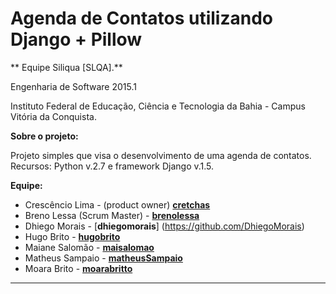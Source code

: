 # Agenda de Contatos utilizando Django + Pillow 
** Equipe Siliqua [SLQA].**

Engenharia de Software 2015.1

Instituto Federal de Educação, Ciência e Tecnologia da Bahia - Campus Vitória da Conquista.

**Sobre o projeto:**

Projeto simples que visa o desenvolvimento de uma agenda de contatos. 
Recursos: Python v.2.7 e framework Django v.1.5.

**Equipe:**
- Crescêncio Lima - (product owner) [**cretchas**](https://github.com/cretchas)
- Breno Lessa (Scrum Master) - [**brenolessa**](https://github.com/brenolessa)
- Dhiego Morais - [**dhiegomorais**] (https://github.com/DhiegoMorais)
- Hugo Brito - [**hugobrito**](https://github.com/huggobrito)
- Maiane Salomão - [**maisalomao**](https://github.com/Maiane)
- Matheus Sampaio - [**matheusSampaio**](https://github.com/igoromero)
- Moara Brito - [**moarabritto**](https://github.com/moarabrito)

---------------------------------------------------------------------------------------------------

